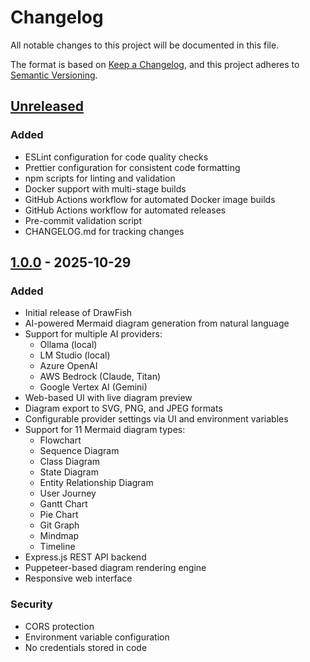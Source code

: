 # Changelog

All notable changes to this project will be documented in this file.

The format is based on [Keep a Changelog](https://keepachangelog.com/en/1.0.0/),
and this project adheres to [Semantic Versioning](https://semver.org/spec/v2.0.0.html).

## [Unreleased]

### Added

- ESLint configuration for code quality checks
- Prettier configuration for consistent code formatting
- npm scripts for linting and validation
- Docker support with multi-stage builds
- GitHub Actions workflow for automated Docker image builds
- GitHub Actions workflow for automated releases
- Pre-commit validation script
- CHANGELOG.md for tracking changes

## [1.0.0] - 2025-10-29

### Added

- Initial release of DrawFish
- AI-powered Mermaid diagram generation from natural language
- Support for multiple AI providers:
  - Ollama (local)
  - LM Studio (local)
  - Azure OpenAI
  - AWS Bedrock (Claude, Titan)
  - Google Vertex AI (Gemini)
- Web-based UI with live diagram preview
- Diagram export to SVG, PNG, and JPEG formats
- Configurable provider settings via UI and environment variables
- Support for 11 Mermaid diagram types:
  - Flowchart
  - Sequence Diagram
  - Class Diagram
  - State Diagram
  - Entity Relationship Diagram
  - User Journey
  - Gantt Chart
  - Pie Chart
  - Git Graph
  - Mindmap
  - Timeline
- Express.js REST API backend
- Puppeteer-based diagram rendering engine
- Responsive web interface

### Security

- CORS protection
- Environment variable configuration
- No credentials stored in code

[Unreleased]: https://github.com/yourusername/drawfish/compare/v1.0.0...HEAD
[1.0.0]: https://github.com/yourusername/drawfish/releases/tag/v1.0.0
